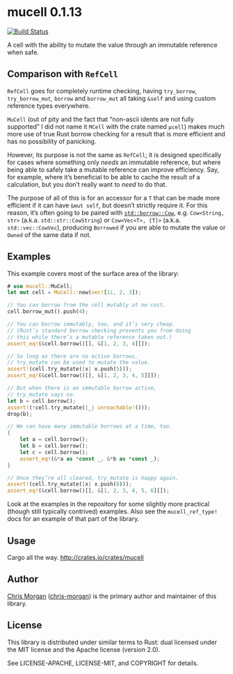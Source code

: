 mucell 0.1.13
=============

[![Build Status](https://travis-ci.org/chris-morgan/mucell.svg?branch=master)](https://travis-ci.org/chris-morgan/mucell)

<!-- The rest of this section comes straight from the crate docs. -->

A cell with the ability to mutate the value through an immutable reference when safe.

## Comparison with `RefCell`

`RefCell` goes for completely runtime checking, having `try_borrow`, `try_borrow_mut`,
`borrow` and `borrow_mut` all taking `&self` and using custom reference types everywhere.

`MuCell` (out of pity and the fact that “non-ascii idents are not fully supported” I did not
name it `ΜCell` with the crate named `µcell`) makes much more use of true Rust borrow checking
for a result that is more efficient and has no possibility of panicking.

However, its purpose is not the same as `RefCell`; it is designed specifically for cases where
something only *needs* an immutable reference, but where being able to safely take a mutable
reference can improve efficiency. Say, for example, where it’s beneficial to be able to cache
the result of a calculation, but you don’t really want to *need* to do that.

The purpose of all of this is for an accessor for a `T` that can be made more efficient if it
can have `&mut self`, but doesn’t strictly require it. For this reason, it’s often going to be
paired with [`std::borrow::Cow`](http://doc.rust-lang.org/std/borrow/enum.Cow.html), e.g.
`Cow<String, str>` (a.k.a. `std::str::CowString`) or `Cow<Vec<T>, [T]>` (a.k.a.
`std::vec::CowVec`), producing `Borrowed` if you are able to mutate the value or `Owned` of the
same data if not.

## Examples

This example covers most of the surface area of the library:

```rust
# use mucell::MuCell;
let mut cell = MuCell::new(vec![1i, 2, 3]);

// You can borrow from the cell mutably at no cost.
cell.borrow_mut().push(4);

// You can borrow immutably, too, and it’s very cheap.
// (Rust’s standard borrow checking prevents you from doing
// this while there’s a mutable reference taken out.)
assert_eq!(&cell.borrow()[], &[1, 2, 3, 4][]);

// So long as there are no active borrows,
// try_mutate can be used to mutate the value.
assert!(cell.try_mutate(|x| x.push(5)));
assert_eq!(&cell.borrow()[], &[1, 2, 3, 4, 5][]);

// But when there is an immutable borrow active,
// try_mutate says no.
let b = cell.borrow();
assert!(!cell.try_mutate(|_| unreachable!()));
drop(b);

// We can have many immutable borrows at a time, too.
{
    let a = cell.borrow();
    let b = cell.borrow();
    let c = cell.borrow();
    assert_eq!(&*a as *const _, &*b as *const _);
}

// Once they’re all cleared, try_mutate is happy again.
assert!(cell.try_mutate(|x| x.push(6)));
assert_eq!(&cell.borrow()[], &[1, 2, 3, 4, 5, 6][]);
```

Look at the examples in the repository for some slightly more practical (though still
typically contrived) examples. Also see the
`mucell_ref_type!` docs for an example of that part of the
library.

Usage
-----

Cargo all the way. http://crates.io/crates/mucell

Author
------

[Chris Morgan](http://chrismorgan.info/) ([chris-morgan](https://github.com/chris-morgan)) is the primary author and maintainer of this library.

License
-------

This library is distributed under similar terms to Rust: dual licensed under the MIT license and the Apache license (version 2.0).

See LICENSE-APACHE, LICENSE-MIT, and COPYRIGHT for details.
